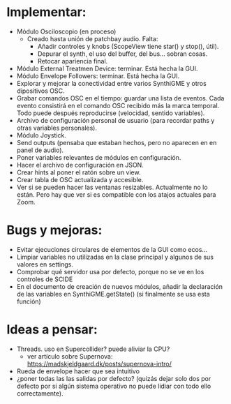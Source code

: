 # Implementar:
- Módulo Osciloscopio (en proceso)
	+ Creado hasta unión de patchbay audio. Falta:
		* Añadir controles y knobs (ScopeView tiene star() y stop(), útil).
		* Depurar el synth, el uso del buffer, del bus... sobran cosas.
		* Retocar apariencia final.
- Módulo External Treatmen Device: terminar. Está hecha la GUI.
- Módulo Envelope Followers: terminar. Está hecha la GUI.
- Explorar y mejorar la conectividad entre varios SynthiGME y otros dipositivos OSC.
- Grabar comandos OSC en el tiempo: guardar una lista de eventos. Cada evento consistirá en el comando OSC recibido más la marca temporal. Todo puede después reproducirse (velocidad, sentido variables).
- Archivo de configuración personal de usuario (para recordar paths y otras variables personales).
- Módulo Joystick.
- Send outputs (pensaba que estaban hechos, pero no aparecen en en panel de audio).
- Poner variables relevantes de módulos en configuración.
- Hacer el archivo de configuración en JSON.
- Crear hints al poner el ratón sobre un view.
- Crear tabla de OSC actualizada y accesible.
- Ver si se pueden hacer las ventanas resizables. Actualmente no lo están. Pero hay que ver si es compatible con los atajos actuales para Zoom.

# Bugs y mejoras:
- Evitar ejecuciones circulares de elementos de la GUI como ecos...
- Limpiar variables no utilizadas en la clase principal y algunos de sus valores en settings.
- Comprobar qué servidor usa por defecto, porque no se ve en los controles de SCIDE
- En el documento de creación de nuevos módulos, añadir la declaración de las variables en SynthiGME.getState() (si finalmente se usa esta función)

# Ideas a pensar:
- Threads. uso en Supercollider? puede aliviar la CPU?
    - ver artículo sobre Supernova: https://madskjeldgaard.dk/posts/supernova-intro/
- Rueda de envelope hacer que sea intuitivo
- ¿poner todas las las salidas por defecto? (quizás dejar solo dos por defecto por si algún sistema operativo no puede lidiar con todo ello correctamente).